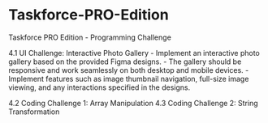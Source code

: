 # Taskforce-PRO-Edition

Taskforce PRO Edition - Programming Challenge

4.1 UI Challenge: Interactive Photo Gallery - Implement an interactive photo gallery based on the provided Figma
designs. - The gallery should be responsive and work seamlessly on both desktop and
mobile devices. - Implement features such as image thumbnail navigation, full-size image
viewing, and any interactions specified in the designs.

4.2 Coding Challenge 1: Array Manipulation
4.3 Coding Challenge 2: String Transformation
